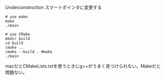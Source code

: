 Underconstruction
スマートポインタに変更する

```
# use make
make
./main
```

```
# use CMake
mkdir build 
cd build
cmake ..
cmake --build . #make
./main
```

macだとCMakeLists.txtを使うときにg++がうまく見つけられない。Makeだと問題ない。
